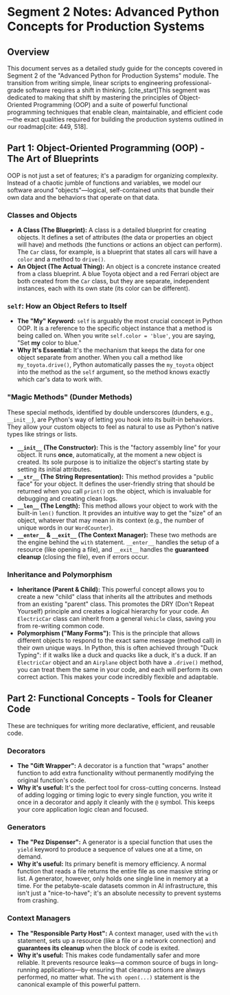 # Segment 2 Notes: Advanced Python Concepts for Production Systems

## Overview

This document serves as a detailed study guide for the concepts covered in Segment 2 of the "Advanced Python for Production Systems" module. The transition from writing simple, linear scripts to engineering professional-grade software requires a shift in thinking. [cite_start]This segment was dedicated to making that shift by mastering the principles of Object-Oriented Programming (OOP) and a suite of powerful functional programming techniques that enable clean, maintainable, and efficient code—the exact qualities required for building the production systems outlined in our roadmap[cite: 449, 518].

## Part 1: Object-Oriented Programming (OOP) - The Art of Blueprints

OOP is not just a set of features; it's a paradigm for organizing complexity. Instead of a chaotic jumble of functions and variables, we model our software around "objects"—logical, self-contained units that bundle their own data and the behaviors that operate on that data.

### Classes and Objects
* **A Class (The Blueprint):** A class is a detailed blueprint for creating objects. It defines a set of attributes (the data or properties an object will have) and methods (the functions or actions an object can perform). The `Car` class, for example, is a blueprint that states all cars will have a `color` and a method to `drive()`.
* **An Object (The Actual Thing):** An object is a concrete instance created from a class blueprint. A blue Toyota object and a red Ferrari object are both created from the `Car` class, but they are separate, independent instances, each with its own state (its color can be different).

### `self`: How an Object Refers to Itself
* **The "My" Keyword:** `self` is arguably the most crucial concept in Python OOP. It is a reference to the specific object instance that a method is being called on. When you write `self.color = 'blue'`, you are saying, "Set **my** color to blue."
* **Why It's Essential:** It's the mechanism that keeps the data for one object separate from another. When you call a method like `my_toyota.drive()`, Python automatically passes the `my_toyota` object into the method as the `self` argument, so the method knows exactly which car's data to work with.

### "Magic Methods" (Dunder Methods)
These special methods, identified by double underscores (dunders, e.g., `__init__`), are Python's way of letting you hook into its built-in behaviors. They allow your custom objects to feel as natural to use as Python's native types like strings or lists.

* **`__init__` (The Constructor):** This is the "factory assembly line" for your object. It runs **once**, automatically, at the moment a new object is created. Its sole purpose is to initialize the object's starting state by setting its initial attributes.
* **`__str__` (The String Representation):** This method provides a "public face" for your object. It defines the user-friendly string that should be returned when you call `print()` on the object, which is invaluable for debugging and creating clean logs.
* **`__len__` (The Length):** This method allows your object to work with the built-in `len()` function. It provides an intuitive way to get the "size" of an object, whatever that may mean in its context (e.g., the number of unique words in our `WordCounter`).
* **`__enter__` & `__exit__` (The Context Manager):** These two methods are the engine behind the `with` statement. `__enter__` handles the setup of a resource (like opening a file), and `__exit__` handles the **guaranteed cleanup** (closing the file), even if errors occur.

### Inheritance and Polymorphism
* **Inheritance (Parent & Child):** This powerful concept allows you to create a new "child" class that inherits all the attributes and methods from an existing "parent" class. This promotes the DRY (Don't Repeat Yourself) principle and creates a logical hierarchy for your code. An `ElectricCar` class can inherit from a general `Vehicle` class, saving you from re-writing common code.
* **Polymorphism ("Many Forms"):** This is the principle that allows different objects to respond to the exact same message (method call) in their own unique ways. In Python, this is often achieved through "Duck Typing": if it walks like a duck and quacks like a duck, it's a duck. If an `ElectricCar` object and an `Airplane` object both have a `.drive()` method, you can treat them the same in your code, and each will perform its own correct action. This makes your code incredibly flexible and adaptable.

## Part 2: Functional Concepts - Tools for Cleaner Code

These are techniques for writing more declarative, efficient, and reusable code.

### Decorators
* **The "Gift Wrapper":** A decorator is a function that "wraps" another function to add extra functionality without permanently modifying the original function's code.
* **Why it's useful:** It's the perfect tool for cross-cutting concerns. Instead of adding logging or timing logic to every single function, you write it once in a decorator and apply it cleanly with the `@` symbol. This keeps your core application logic clean and focused.

### Generators
* **The "Pez Dispenser":** A generator is a special function that uses the `yield` keyword to produce a sequence of values one at a time, on demand.
* **Why it's useful:** Its primary benefit is memory efficiency. A normal function that reads a file returns the entire file as one massive string or list. A generator, however, only holds one single line in memory at a time. For the petabyte-scale datasets common in AI infrastructure, this isn't just a "nice-to-have"; it's an absolute necessity to prevent systems from crashing.

### Context Managers
* **The "Responsible Party Host":** A context manager, used with the `with` statement, sets up a resource (like a file or a network connection) and **guarantees its cleanup** when the block of code is exited.
* **Why it's useful:** This makes code fundamentally safer and more reliable. It prevents resource leaks—a common source of bugs in long-running applications—by ensuring that cleanup actions are always performed, no matter what. The `with open(...)` statement is the canonical example of this powerful pattern.